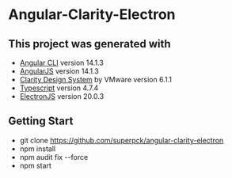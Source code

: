 # Angular-Clarity-Electron

## This project was generated with
- [Angular CLI](https://github.com/angular/angular-cli) version 14.1.3
- [AngularJS](https://angular.io/) version 14.1.3
- [Clarity Design System](https://vmware.github.io/clarity)  by VMware version 6.1.1
- [Typescript](https://www.typescriptlang.org/) version 4.7.4
- [ElectronJS](https://github.com/electron/electron) version 20.0.3

## Getting Start
* git clone https://github.com/superpck/angular-clarity-electron
* npm install
* npm audit fix --force
* npm start
